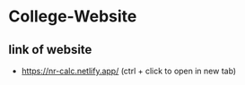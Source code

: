 # College-Website

## link of website
- https://nr-calc.netlify.app/  (ctrl + click to open in new tab)
